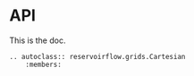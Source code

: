 # API

This is the doc.

```{eval-rst}
.. autoclass:: reservoirflow.grids.Cartesian
    :members:
```
